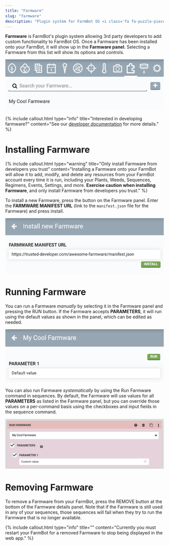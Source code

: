 ```yaml
---
title: "Farmware"
slug: "farmware"
description: "Plugin system for FarmBot OS <i class='fa fa-puzzle-piece'></i>\n[Open this panel in the app](https://my.farm.bot/app/designer/farmware)"
---
```


**Farmware** is FarmBot's plugin system allowing 3rd party developers to add custom functionality to FarmBot OS. Once a Farmware has been installed onto your FarmBot, it will show up in the **Farmware panel**. Selecting a Farmware from this list will show its options and controls.

![Screen Shot 2020-06-29 at 10.08.06 PM.png](_images/Screen_Shot_2020-06-29_at_10.08.06_PM.png)



{%
include callout.html
type="info"
title="Interested in developing farmware?"
content="See our [developer documentation](https://developer.farm.bot/docs/farmware) for more details."
%}

# Installing Farmware

{%
include callout.html
type="warning"
title="Only install Farmware from developers you trust"
content="Installing a Farmware onto your FarmBot will allow it to add, modify, and delete any resources from your FarmBot account every time it is run, including your Plants, Weeds, Sequences, Regimens, Events, Settings, and more. **Exercise caution when installing Farmware**, and only install Farmware from developers you trust."
%}

To install a new Farmware, press the <span class="fb-button fb-gray"><i class='fa fa-plus'></i></span> button on the Farmware panel. Enter the **FARMWARE MANIFEST URL** (link to the `manifest.json` file for the Farmware) and press <span class="fb-button fb-green">install</span>.

![Screen Shot 2020-06-29 at 9.36.08 PM.png](_images/Screen_Shot_2020-06-29_at_9.36.08_PM.png)

# Running Farmware

You can run a Farmware *manually* by selecting it in the Farmware panel and pressing the <span class="fb-button fb-green">RUN</span> button. If the Farmware accepts **PARAMETERS**, it will run using the default values as shown in the panel, which can be edited as needed.

![Screen Shot 2020-06-29 at 9.55.17 PM.png](_images/Screen_Shot_2020-06-29_at_9.55.17_PM.png)

You can also run Farmware *systematically* by using the <span class="fb-step fb-run-farmware">Run Farmware</span> command in sequences. By default, the Farmware will use values for all **PARAMETERS** as listed in the Farmware panel, but you can override those values on a per-command basis using the checkboxes and input fields in the sequence command.

![Screen Shot 2020-06-29 at 9.53.16 PM.png](_images/Screen_Shot_2020-06-29_at_9.53.16_PM.png)

# Removing Farmware
To remove a Farmware from your FarmBot, press the <span class="fb-button fb-red">REMOVE</span> button at the bottom of the Farmware details panel. Note that if the Farmware is still used in any of your sequences, those sequences will fail when they try to run the Farmware that is no longer available.

{%
include callout.html
type="info"
title=""
content="Currently you must restart your FarmBot for a removed Farmware to stop being displayed in the web app."
%}

